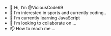 - 👋 Hi, I’m @ViciousCode69
- 👀 I’m interested in sports and currently coding..
- 🌱 I’m currently learning JavaScript
- 💞️ I’m looking to collaborate on ...
- 📫 How to reach me ...

<!---
ViciousCode69/ViciousCode69 is a ✨ special ✨ repository because its `README.md` (this file) appears on your GitHub profile.
You can click the Preview link to take a look at your changes.
--->
